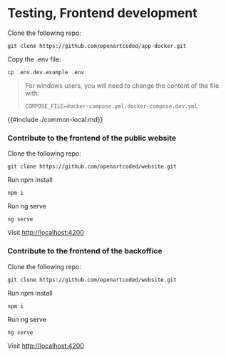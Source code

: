 # Testing, Frontend development

Clone the following repo:

```
git clone https://github.com/openartcoded/app-docker.git

```

Copy the .env file:

```
cp .env.dev.example .env
```

> For windows users, you will need to change the content of the file with:
>
>    `COMPOSE_FILE=docker-compose.yml;docker-compose.dev.yml`


{{#include ./common-local.md}}

### Contribute to the frontend of the public website

Clone the following repo:

    git clone https://github.com/openartcoded/website.git

Run npm install

    npm i

Run ng serve 

    ng serve 

Visit [http://localhost:4200](http://localhost:4200)


### Contribute to the frontend of the backoffice

Clone the following repo:

    git clone https://github.com/openartcoded/website.git

Run npm install

    npm i

Run ng serve 

    ng serve 

Visit [http://localhost:4200](http://localhost:4200)



